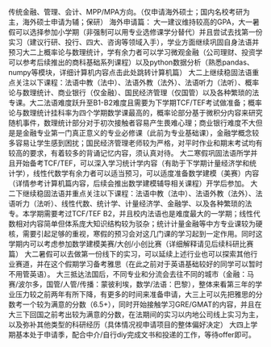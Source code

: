传统金融、管理、会计、MPP/MPA方向。（仅申请海外硕士；国内名校考研为主，海外硕士申请为辅；保研）
海外申请篇：
大一建议维持较高的GPA，大一暑假可以选择参加小学期（非强制可以用专业选修课学分替代）并且尝试去找第一份实习（建议行研、投行、四大、咨询等领域入手），学业方面继续巩固自身法语并预习大二上概率论与数理统计，学有余力者可以学习微观金融（公司理财、投资学可以参考后续推出的商科基础系列课程）以及python数据分析（熟悉pandas、numpy等模块，详细计算机内容点击此处跳转计算机篇）
大二上继续稳固法语重点关注以下课程：法语中教（法中）、法语外教（法外）、法语听力（法听）、概率论与数理统计、商业银行（仅金融）、国民经济管理（仅国管）以及各种繁琐的法专课。大二法语难度跃升至B1-B2难度且需要为下学期TCF/TEF考试做准备；概率论与数理统计挂科率为四个学期数学课最高的，概率论部分基于微积分内容来研究随机事件，数理统计部分对于初次接触者容易产生畏难心理；商业银行难度不大但是是金融专业第一门真正意义的专业必修课（此前为专业基础课），金融学概念较多容易让学生感到困扰；国民经济管理老师较为严格，对平时作业和期末考试均有较高的要求，有着较多的背诵记忆内容，须认真对待。
大二寒假巩固法语所学并且开始备考TCF/TEF，可以深入学习统计学内容（有助于下学期计量经济学和统计学），线性代数学有余力者可以适当预习，可以适度准备数学建模（美赛）内容（详情参考计算机篇内容，后续会推出数学建模辅导相关课程）开学后参加。
大二下继续稳固法语并重点关注以下课程：法语中教（法中）、法语外教（法外）、法语听力（法听）、线性代数、统计学、计量经济学、金融学、以及各种繁琐的法专。本学期需要考过TCF/TEF B2，并且校内法语也是难度最大的一学期；线性代数相对内容简单但体系庞大知识结构较为驳杂；统计计量金融等中方专业课较为硬核，需要引起足够的重视，寒假的预习会对这几门课的学习起到一定作用。同时这学期内可以考虑参加数学建模美赛/大创/小创比赛（详细解释请见后续科研比赛篇）
大二暑假可以去做第一份线下的实习，可以延续上述行业也可以探索其他行业赛道，并在这个假期学习备考雅思（在此之前对于英语基础较好的同学可以暂时不用管英语）。
大三抵达法国后，不同专业和分流会去往不同的城市（金融：马赛/波尔多，国管/人管/传播：蒙彼利埃，数学/法语：巴黎），整体来看第三年的学业压力较之前两年有所下降，有更多的时间来准备申请，大三上可以先把雅思的分数考一个较为满意的分数（6.5+），同时开始接触学习GRE/GMAT的内容，并且在大三下回国之前考出较为满意的分数，在法期间的实习以内地公司线上实习为主，以及弥补其他类型的科研经历（具体情况视申请项目的整体偏好决定）
大四上学期基本处于申请季，配合中介/自行diy完成文书和投递的工作，等待offer即可。
